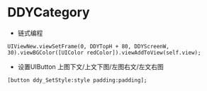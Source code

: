 # DDYCategory

* 链式编程 

```
UIViewNew.viewSetFrame(0, DDYTopH + 80, DDYScreenW, 30).viewBGColor([UIColor redColor]).viewAddToView(self.view);
```

* 设置UIButton 上图下文/上文下图/左图右文/左文右图

```
[button ddy_SetStyle:style padding:padding];
```

